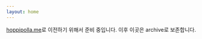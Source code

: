 ```yaml
---
layout: home
---
```


[hoppipolla.me](https://hoppipolla.me)로 이전하기 위해서 준비 중입니다. 이후 이곳은 archive로 보존합니다.

